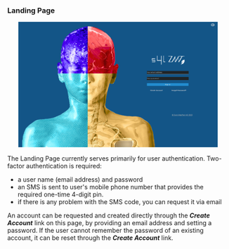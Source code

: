 ### Landing Page

<p align="center">
  <img width="90%" src="assets/landingpage.png">
</p>

The Landing Page currently serves primarily for user authentication. Two-factor authentication is required:
- a user name (email address) and password
- an SMS is sent to user's mobile phone number that provides the required one-time 4-digit pin.
- if there is any problem with the SMS code, you can request it via email

An account can be requested and created directly through the _**Create Account**_ link on this page, by providing an email address and setting a password. If the user cannot remember the password of an existing account, it can be reset through the _**Create Account**_ link.
